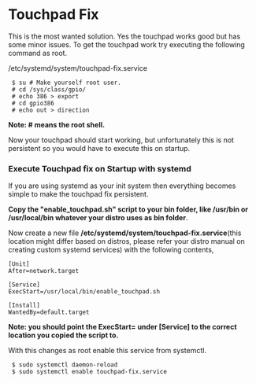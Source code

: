# Touchpad Fix

This is the most wanted solution. Yes the touchpad works good but has some minor issues. To get the touchpad work try executing the following command as root.

/etc/systemd/system/touchpad-fix.service

```
 $ su # Make yourself root user.
 # cd /sys/class/gpio/
 # echo 386 > export
 # cd gpio386
 # echo out > direction
```

**Note: # means the root shell.**

Now your touchpad should start working, but unfortunately this is not persistent so you would have to execute this on startup.


### Execute Touchpad fix on Startup with systemd

If you are using systemd as your init system then everything becomes simple to make the touchpad fix persistent.


**Copy the "enable_touchpad.sh" script to your bin folder, like /usr/bin or /usr/local/bin whatever your distro uses
as bin folder**.

Now create a new file **/etc/systemd/system/touchpad-fix.service**(this location might differ based on distros, please refer your distro manual on creating custom systemd services)  with the following contents,

```
[Unit]
After=network.target

[Service]
ExecStart=/usr/local/bin/enable_touchpad.sh

[Install]
WantedBy=default.target
```

**Note: you should point the ExecStart= under [Service] to the correct location you copied the script to.**


With this changes as root enable this service from systemctl.

```
 $ sudo systemctl daemon-reload
 $ sudo systemctl enable touchpad-fix.service
```
